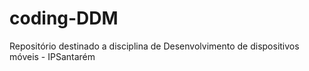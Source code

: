 # coding-DDM
 Repositório destinado a disciplina de Desenvolvimento de dispositivos móveis - IPSantarém
